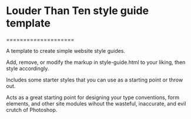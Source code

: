 # Louder Than Ten style guide template
====================

A template to create simple website style guides.

Add, remove, or modify the markup in style-guide.html to your liking, then style accordingly.

Includes some starter styles that you can use as a starting point or throw out.

Acts as a great starting point for designing your type conventions, form elements, and other site modules wihout the wasteful, inaccurate, and evil crutch of Photoshop.